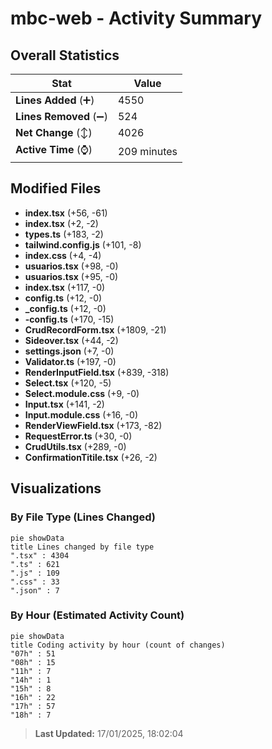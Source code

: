 # mbc-web - Activity Summary 

## Overall Statistics

| Stat                   | Value                                                             |
| ---------------------- | ----------------------------------------------------------------- |
| **Lines Added** (➕)   | 4550                                          |
| **Lines Removed** (➖) | 524                                        |
| **Net Change** (↕)    | 4026                |
| **Active Time** (⌚)   | 209 minutes |


## Modified Files
- **index.tsx** (+56, -61)
- **index.tsx** (+2, -2)
- **types.ts** (+183, -2)
- **tailwind.config.js** (+101, -8)
- **index.css** (+4, -4)
- **usuarios.tsx** (+98, -0)
- **usuarios.tsx** (+95, -0)
- **index.tsx** (+117, -0)
- **config.ts** (+12, -0)
- **_config.ts** (+12, -0)
- **-config.ts** (+170, -15)
- **CrudRecordForm.tsx** (+1809, -21)
- **Sideover.tsx** (+44, -2)
- **settings.json** (+7, -0)
- **Validator.ts** (+197, -0)
- **RenderInputField.tsx** (+839, -318)
- **Select.tsx** (+120, -5)
- **Select.module.css** (+9, -0)
- **Input.tsx** (+141, -2)
- **Input.module.css** (+16, -0)
- **RenderViewField.tsx** (+173, -82)
- **RequestError.ts** (+30, -0)
- **CrudUtils.tsx** (+289, -0)
- **ConfirmationTitile.tsx** (+26, -2)

## Visualizations

### By File Type (Lines Changed)

```mermaid
pie showData
title Lines changed by file type
".tsx" : 4304
".ts" : 621
".js" : 109
".css" : 33
".json" : 7
```

### By Hour (Estimated Activity Count)

```mermaid
pie showData
title Coding activity by hour (count of changes)
"07h" : 51
"08h" : 15
"11h" : 7
"14h" : 1
"15h" : 8
"16h" : 22
"17h" : 57
"18h" : 7
```


> **Last Updated:** 17/01/2025, 18:02:04